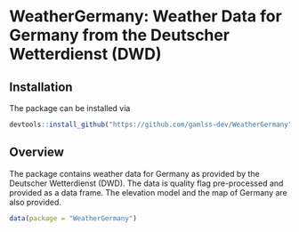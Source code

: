 # WeatherGermany: Weather Data for Germany from the Deutscher Wetterdienst (DWD)

## Installation

The package can be installed via

``` r
devtools::install_github("https://github.com/gamlss-dev/WeatherGermany")
```

## Overview

The package contains weather data for Germany as provided by the Deutscher Wetterdienst
(DWD). The data is quality flag pre-processed and provided as a data frame. The elevation 
model and the map of Germany are also provided.

``` r
data(package = "WeatherGermany")
```

